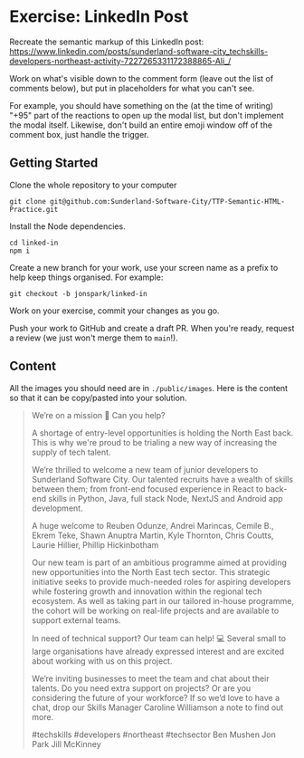 # Exercise: LinkedIn Post

Recreate the semantic markup of this LinkedIn post: https://www.linkedin.com/posts/sunderland-software-city_techskills-developers-northeast-activity-7227265331172388865-Ali_/

Work on what's visible down to the comment form (leave out the list of comments below), but put in placeholders for what you can't see.

For example, you should have something on the (at the time of writing) "+95" part of the reactions to open up the modal list, but don't implement the modal itself. Likewise, don't build an entire emoji window off of the comment box, just handle the trigger.

## Getting Started

Clone the whole repository to your computer

```
git clone git@github.com:Sunderland-Software-City/TTP-Semantic-HTML-Practice.git
```

Install the Node dependencies.

```
cd linked-in
npm i
```

Create a new branch for your work, use your screen name as a prefix to help keep things organised. For example:

```
git checkout -b jonspark/linked-in
```

Work on your exercise, commit your changes as you go.

Push your work to GitHub and create a draft PR. When you're ready, request a review (we just won't merge them to `main`!).

## Content

All the images you should need are in `./public/images`. Here is the content so that it can be copy/pasted into your solution.

> We’re on a mission 🚀 Can you help?
>
> A shortage of entry-level opportunities is holding the North East back. This is why we're proud to be trialing a new way of increasing the supply of tech talent.
>
> We’re thrilled to welcome a new team of junior developers to Sunderland Software City. Our talented recruits have a wealth of skills between them; from front-end focused experience in React to back-end skills in Python, Java, full stack Node, NextJS and Android app development.
>
> A huge welcome to Reuben Odunze, Andrei Marincas, Cemile B., Ekrem Teke, Shawn Anuptra Martin, Kyle Thornton, Chris Coutts, Laurie Hillier, Phillip Hickinbotham
>
> Our new team is part of an ambitious programme aimed at providing new opportunities into the North East tech sector. This strategic initiative seeks to provide much-needed roles for aspiring developers while fostering growth and innovation within the regional tech ecosystem. As well as taking part in our tailored in-house programme, the cohort will be working on real-life projects and are available to support external teams.
>
> In need of technical support? Our team can help! 💻
> Several small to large organisations have already expressed interest and are excited about working with us on this project.
>
> We’re inviting businesses to meet the team and chat about their talents. Do you need extra support on projects? Or are you considering the future of your workforce? If so we’d love to have a chat, drop our Skills Manager Caroline Williamson a note to find out more.
>
> #techskills #developers #northeast #techsector
> Ben Mushen Jon Park Jill McKinney
